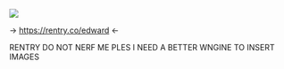 ![](https://media.discordapp.net/attachments/1096639589852123136/1211855892287332402/39DD9D27-3672-4FC7-AA91-F9E7E3A60136.gif?ex=65efb7bf&is=65dd42bf&hm=64bd51f385b9f1fb978eca64e3ef4dc408bd9e2fda82bc29538983f3c26d3a74&)

-> https://rentry.co/edward <-

RENTRY DO NOT NERF ME PLES I NEED A BETTER WNGINE TO INSERT IMAGES